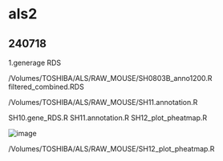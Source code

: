 # als2

## 240718
1.generage RDS

 /Volumes/TOSHIBA/ALS/RAW_MOUSE/SH0803B_anno1200.R
filtered_combined.RDS

/Volumes/TOSHIBA/ALS/RAW_MOUSE/SH11.annotation.R

SH10.gene_RDS.R
SH11.annotation.R
SH12_plot_pheatmap.R


![image](https://github.com/user-attachments/assets/2fb2969f-6533-4df2-9487-b85bd3f61cee)

/Volumes/TOSHIBA/ALS/RAW_MOUSE/SH12_plot_pheatmap.R
